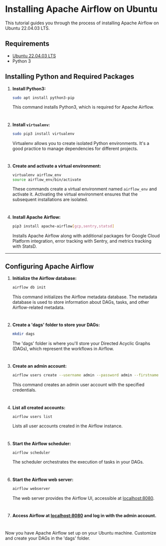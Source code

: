 # Installing Apache Airflow on Ubuntu

This tutorial guides you through the process of installing Apache Airflow on Ubuntu 22.04.03 LTS.

## Requirements

- [Ubuntu 22.04.03 LTS](https://ubuntu.com/download)
- Python 3

## Installing Python and Required Packages

1. **Install Python3:**

    ```bash
    sudo apt install python3-pip
    ```
    This command installs Python3, which is required for Apache Airflow.

# 

2. **Install `virtualenv`:**

    ```bash
    sudo pip3 install virtualenv
    ```
    Virtualenv allows you to create isolated Python environments. It's a good practice to manage dependencies for different projects.

# 

3. **Create and activate a virtual environment:**

    ```bash
    virtualenv airflow_env
    source airflow_env/bin/activate
    ```
    These commands create a virtual environment named `airflow_env` and activate it. Activating the virtual environment ensures that the subsequent installations are isolated.

#

4. **Install Apache Airflow:**

    ```bash
    pip3 install apache-airflow[gcp,sentry,statsd]
    ```
    Installs Apache Airflow along with additional packages for Google Cloud Platform integration, error tracking with Sentry, and metrics tracking with StatsD.

---

## Configuring Apache Airflow

1. **Initialize the Airflow database:**

    ```bash
    airflow db init
    ```
    This command initializes the Airflow metadata database. The metadata database is used to store information about DAGs, tasks, and other Airflow-related metadata.

# 

2. **Create a 'dags' folder to store your DAGs:**

    ```bash
    mkdir dags
    ```
    The 'dags' folder is where you'll store your Directed Acyclic Graphs (DAGs), which represent the workflows in Airflow.

# 

3. **Create an admin account:**

    ```bash
    airflow users create --username admin --password admin --firstname admin --lastname admin --role Admin --email example@hotmail.com
    ```
    This command creates an admin user account with the specified credentials.

# 

4. **List all created accounts:**

    ```bash
    airflow users list
    ```
    Lists all user accounts created in the Airflow instance.

# 

5. **Start the Airflow scheduler:**

    ```bash
    airflow scheduler
    ```
    The scheduler orchestrates the execution of tasks in your DAGs.

# 

6. **Start the Airflow web server:**

    ```bash
    airflow webserver
    ```
    The web server provides the Airflow UI, accessible at [localhost:8080](http://localhost:8080).


# 
7. **Access Airflow at [localhost:8080](http://localhost:8080) and log in with the admin account.**

# 
Now you have Apache Airflow set up on your Ubuntu machine. Customize and create your DAGs in the 'dags' folder.
